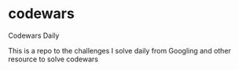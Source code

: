 # codewars

Codewars Daily

This is a repo to the challenges I solve daily from Googling and other resource to solve codewars



